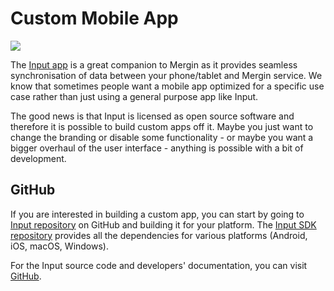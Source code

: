 # Custom Mobile App

![](input.svg)

The [Input app](https://inputapp.io/) is a great companion to Mergin as it 
provides seamless synchronisation of data between your phone/tablet and 
Mergin service. We know that sometimes people want a mobile app optimized 
for a specific use case rather than just using a general purpose app like Input.

The good news is that Input is licensed as open source software and therefore 
it is possible to build custom apps off it. Maybe you just want to change the 
branding or disable some functionality - or maybe you want a bigger overhaul 
of the user interface - anything is possible with a bit of development.

## GitHub

If you are interested in building a custom app, you can start by going to 
[Input repository](https://github.com/lutraconsulting/input) on GitHub and 
building it for your platform. 
The [Input SDK repository](https://github.com/lutraconsulting/input-sdk) 
provides all the dependencies for various platforms (Android, iOS, macOS, Windows).

For the Input source code and developers' documentation, you can visit 
[GitHub](https://github.com/lutraconsulting/input).
